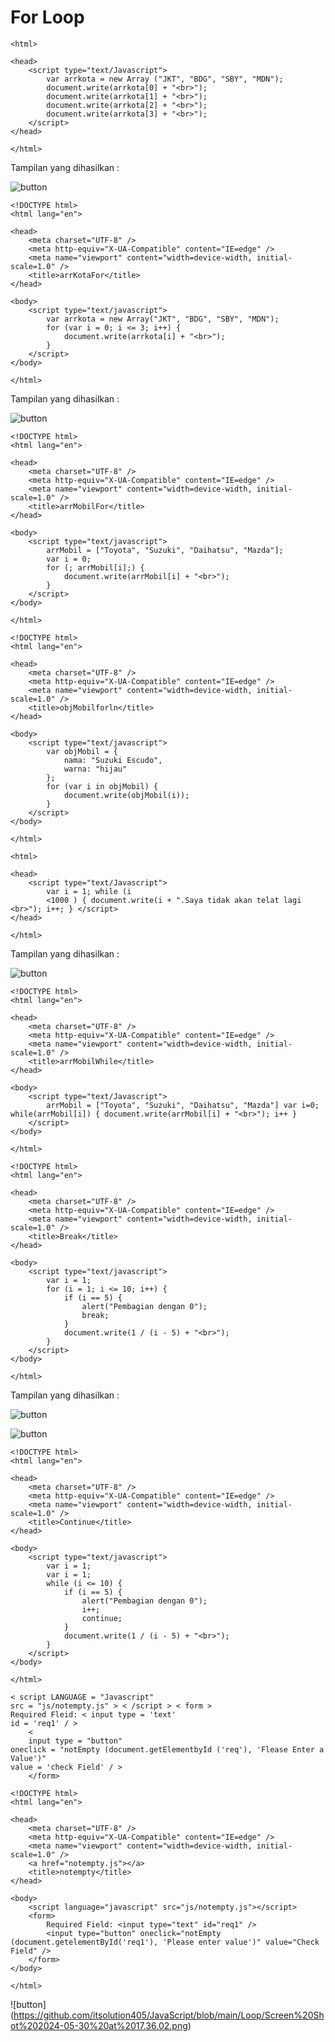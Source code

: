 # For Loop

```
<html>

<head>
    <script type="text/Javascript">
        var arrkota = new Array ("JKT", "BDG", "SBY", "MDN");
        document.write(arrkota[0] + "<br>");
        document.write(arrkota[1] + "<br>");
        document.write(arrkota[2] + "<br>");
        document.write(arrkota[3] + "<br>");
    </script>
</head>

</html>
```
Tampilan yang dihasilkan :

![button](https://github.com/itsolution405/JavaScript/blob/main/Loop/Screen%20Shot%202024-05-25%20at%2014.32.23.png)

```
<!DOCTYPE html>
<html lang="en">

<head>
    <meta charset="UTF-8" />
    <meta http-equiv="X-UA-Compatible" content="IE=edge" />
    <meta name="viewport" content="width=device-width, initial-scale=1.0" />
    <title>arrKotaFor</title>
</head>

<body>
    <script type="text/javascript">
        var arrkota = new Array("JKT", "BDG", "SBY", "MDN");
        for (var i = 0; i <= 3; i++) {
            document.write(arrkota[i] + "<br>");
        }
    </script>
</body>

</html>
```
Tampilan yang dihasilkan :

![button](https://github.com/itsolution405/JavaScript/blob/main/Loop/Screen%20Shot%202024-05-25%20at%2014.32.23.png)

```
<!DOCTYPE html>
<html lang="en">

<head>
    <meta charset="UTF-8" />
    <meta http-equiv="X-UA-Compatible" content="IE=edge" />
    <meta name="viewport" content="width=device-width, initial-scale=1.0" />
    <title>arrMobilFor</title>
</head>

<body>
    <script type="text/javascript">
        arrMobil = ["Toyota", "Suzuki", "Daihatsu", "Mazda"];
        var i = 0;
        for (; arrMobil[i];) {
            document.write(arrMobil[i] + "<br>");
        }
    </script>
</body>

</html>
```

```
<!DOCTYPE html>
<html lang="en">

<head>
    <meta charset="UTF-8" />
    <meta http-equiv="X-UA-Compatible" content="IE=edge" />
    <meta name="viewport" content="width=device-width, initial-scale=1.0" />
    <title>objMobilforln</title>
</head>

<body>
    <script type="text/javascript">
        var objMobil = {
            nama: "Suzuki Escudo",
            warna: "hijau"
        };
        for (var i in objMobil) {
            document.write(objMobil(i));
        }
    </script>
</body>

</html>
```

```
<html>

<head>
    <script type="text/Javascript">
        var i = 1; while (i
        <1000 ) { document.write(i + ".Saya tidak akan telat lagi <br>"); i++; } </script>
</head>

</html>
```

Tampilan yang dihasilkan :

![button](https://github.com/itsolution405/JavaScript/blob/main/Loop/Saya%20tidak%20akan%20telat.png)

```
<!DOCTYPE html>
<html lang="en">

<head>
    <meta charset="UTF-8" />
    <meta http-equiv="X-UA-Compatible" content="IE=edge" />
    <meta name="viewport" content="width=device-width, initial-scale=1.0" />
    <title>arrMobilWhile</title>
</head>

<body>
    <script type="text/Javascript">
        arrMobil = ["Toyota", "Suzuki", "Daihatsu", "Mazda"] var i=0; while(arrMobil[i]) { document.write(arrMobil[i] + "<br>"); i++ }
    </script>
</body>

</html>
```

```
<!DOCTYPE html>
<html lang="en">

<head>
    <meta charset="UTF-8" />
    <meta http-equiv="X-UA-Compatible" content="IE=edge" />
    <meta name="viewport" content="width=device-width, initial-scale=1.0" />
    <title>Break</title>
</head>

<body>
    <script type="text/javascript">
        var i = 1;
        for (i = 1; i <= 10; i++) {
            if (i == 5) {
                alert("Pembagian dengan 0");
                break;
            }
            document.write(1 / (i - 5) + "<br>");
        }
    </script>
</body>

</html>
```
Tampilan yang dihasilkan :

![button](https://github.com/itsolution405/JavaScript/blob/main/Loop/pembagian%200.png)


![button](https://github.com/itsolution405/JavaScript/blob/main/Loop/hasil.png)

```
<!DOCTYPE html>
<html lang="en">

<head>
    <meta charset="UTF-8" />
    <meta http-equiv="X-UA-Compatible" content="IE=edge" />
    <meta name="viewport" content="width=device-width, initial-scale=1.0" />
    <title>Continue</title>
</head>

<body>
    <script type="text/javascript">
        var i = 1;
        var i = 1;
        while (i <= 10) {
            if (i == 5) {
                alert("Pembagian dengan 0");
                i++;
                continue;
            }
            document.write(1 / (i - 5) + "<br>");
        }
    </script>
</body>

</html>
```

```
< script LANGUAGE = "Javascript"
src = "js/notempty.js" > < /script > < form >
Required Fleid: < input type = 'text'
id = 'req1' / >
    <
    input type = "button"
oneclick = "notEmpty (document.getElementbyId ('req'), 'Flease Enter a Value')"
value = 'check Field' / >
    </form>
```

```
<!DOCTYPE html>
<html lang="en">

<head>
    <meta charset="UTF-8" />
    <meta http-equiv="X-UA-Compatible" content="IE=edge" />
    <meta name="viewport" content="width=device-width, initial-scale=1.0" />
    <a href="notempty.js"></a>
    <title>notempty</title>
</head>

<body>
    <script language="javascript" src="js/notempty.js"></script>
    <form>
        Required Field: <input type="text" id="req1" />
        <input type="button" oneclick="notEmpty (document.getelementById('req1'), 'Please enter value')" value="Check Field" />
    </form>
</body>

</html>
```
![button] (https://github.com/itsolution405/JavaScript/blob/main/Loop/Screen%20Shot%202024-05-30%20at%2017.36.02.png)
